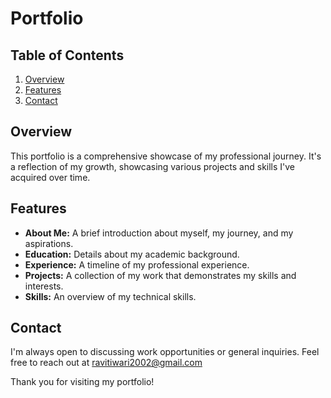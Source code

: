 # Portfolio

## Table of Contents

1. [Overview](#Overview)
2. [Features](#Features)
3. [Contact](#Contact)

## Overview

This portfolio is a comprehensive showcase of my professional journey. It's a reflection of my growth, showcasing various projects and skills I've acquired over time.

## Features

- **About Me:** A brief introduction about myself, my journey, and my aspirations.
- **Education:** Details about my academic background.
- **Experience:** A timeline of my professional experience.
- **Projects:** A collection of my work that demonstrates my skills and interests.
- **Skills:** An overview of my technical skills.

## Contact

I'm always open to discussing work opportunities or general inquiries. Feel free to reach out at ravitiwari2002@gmail.com

Thank you for visiting my portfolio!
